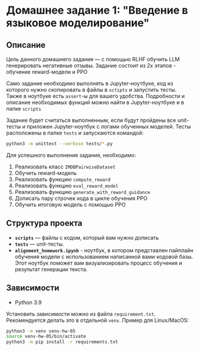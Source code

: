 # Домашнее задание 1: "Введение в языковое моделирование"

## Описание

Цель данного домашнего задания — с помощью RLHF обучить LLM генерировать негативные отзывы. Задание состоит из 2х этапов - обучение reward-модели и PPO

Само задание необходимо выполнять в Jupyter-ноутбуке, код из которого нужно скопировать в файлы в `sctipts` и запустить тесты. Также в ноутбуке есть `assert`-ы для вашего удобства. Подробности и описание необходимых функций можно найти в Jupyter-ноутбуке и в папке `scripts`

Задание будет считаться выполненным, если будут пройдены все unit-тесты и приложен Jupyter-ноутбук с логами обученных моделей. Тесты расположены в папке `tests` и запускаются командой:

```bash
python3 -m unittest --verbose tests/*.py
```


Для успешного выполнения задания, необходимо:

1. Реализовать класс `IMDBPairwiseDataset`
2. Обучить reward-модель
3. Реализовать функцию `compute_reward`
4. Реализовать функцию `eval_reward_model`
5. Реализовать функцию `generate_with_reward_guidance`
6. Дописать пару строчек кода в цикле обучения PPO
7. Обучить итоговую модель с помощью PPO


## Структура проекта

- **`scripts`** — файлы с кодом, который вам нужно дописать
- **`tests`** — unit-тесты.
- **`alignment_homework.ipynb`** - ноутбук, в котором представлен пайплайн обучения модели с использованием написанной вами кодовой базы. Этот ноутбук поможет вам визуализировать процесс обучения и результат генерации текста.


## Зависимости

+ Python 3.9

Установить зависимости можно из файла `requirement.txt`. Рекомендуется делать это в отдельной `venv`. Пример для Linux/MacOS:

```bash
python3 -m venv venv-hw-05
source venv-hw-05/bin/activate
python3 -m pip install -r requirements.txt
```
